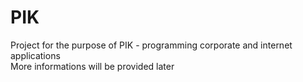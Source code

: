 # PIK
Project for the purpose of PIK - programming corporate and internet applications<br>
More informations will be provided later

